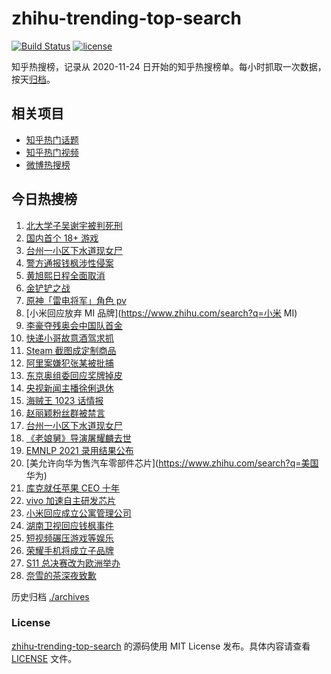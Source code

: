 # zhihu-trending-top-search

[![Build Status](https://github.com/justjavac/zhihu-trending-top-search/workflows/ci/badge.svg?branch=main)](https://github.com/justjavac/zhihu-trending-top-search/actions)
[![license](https://img.shields.io/github/license/justjavac/zhihu-trending-top-search)](https://github.com/justjavac/zhihu-trending-top-search/blob/main/LICENSE)

知乎热搜榜，记录从 2020-11-24 日开始的知乎热搜榜单。每小时抓取一次数据，按天[归档](./archives)。

## 相关项目

- [知乎热门话题](https://github.com/justjavac/zhihu-trending-hot-questions)
- [知乎热门视频](https://github.com/justjavac/zhihu-trending-hot-video)
- [微博热搜榜](https://github.com/justjavac/weibo-trending-hot-search)

## 今日热搜榜

<!-- BEGIN -->
<!-- 最后更新时间 Thu Aug 26 2021 18:14:18 GMT+0800 (China Standard Time) -->

1. [北大学子吴谢宇被判死刑](https://www.zhihu.com/search?q=吴谢宇)
1. [国内首个 18+ 游戏](https://www.zhihu.com/search?q=光与夜之恋)
1. [台州一小区下水道现女尸](https://www.zhihu.com/search?q=台州女尸)
1. [警方通报钱枫涉性侵案](https://www.zhihu.com/search?q=钱枫)
1. [黄旭熙日程全面取消](https://www.zhihu.com/search?q=黄旭熙)
1. [金铲铲之战](https://www.zhihu.com/search?q=金铲铲之战,金铲铲,云顶之弈手游)
1. [原神「雷电将军」角色 pv](https://www.zhihu.com/search?q=原神)
1. [小米回应放弃 MI 品牌](https://www.zhihu.com/search?q=小米 MI)
1. [李豪夺残奥会中国队首金](https://www.zhihu.com/search?q=李豪)
1. [快递小哥故意酒驾求抓](https://www.zhihu.com/search?q=快递小哥)
1. [Steam 截图成定制商品](https://www.zhihu.com/search?q=steam)
1. [阿里案嫌犯张某被批捕](https://www.zhihu.com/search?q=阿里张某)
1. [东京奥组委回应奖牌掉皮](https://www.zhihu.com/search?q=奖牌掉皮)
1. [央视新闻主播徐俐退休](https://www.zhihu.com/search?q=徐俐)
1. [海贼王 1023 话情报](https://www.zhihu.com/search?q=海贼王)
1. [赵丽颖粉丝群被禁言](https://www.zhihu.com/search?q=赵丽颖粉丝群)
1. [台州一小区下水道现女尸](https://www.zhihu.com/search?q=台州女尸)
1. [《老娘舅》导演屠耀麟去世](https://www.zhihu.com/search?q=屠耀麟)
1. [EMNLP 2021 录用结果公布](https://www.zhihu.com/search?q=EMNLP)
1. [美允许向华为售汽车零部件芯片](https://www.zhihu.com/search?q=美国 华为)
1. [库克就任苹果 CEO 十年](https://www.zhihu.com/search?q=库克)
1. [vivo 加速自主研发芯片](https://www.zhihu.com/search?q=vivo芯片)
1. [小米回应成立公寓管理公司](https://www.zhihu.com/search?q=小米公寓)
1. [湖南卫视回应钱枫事件](https://www.zhihu.com/search?q=湖南卫视回应)
1. [短视频碾压游戏等娱乐](https://www.zhihu.com/search?q=短视频)
1. [荣耀手机将成立子品牌](https://www.zhihu.com/search?q=星耀)
1. [S11 总决赛改为欧洲举办](https://www.zhihu.com/search?q=s11全球总决赛)
1. [奈雪的茶深夜致歉](https://www.zhihu.com/search?q=奈雪的茶)

<!-- END -->

历史归档 [./archives](./archives)

### License

[zhihu-trending-top-search](https://github.com/justjavac/zhihu-trending-top-search)
的源码使用 MIT License 发布。具体内容请查看 [LICENSE](./LICENSE) 文件。
